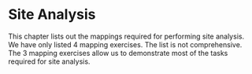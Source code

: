 # Site Analysis

This chapter lists out the mappings required for performing site analysis. We have only listed 4 mapping exercises. The list is not comprehensive. The 3 mapping exercises allow us to demonstrate most of the tasks required for site analysis.




